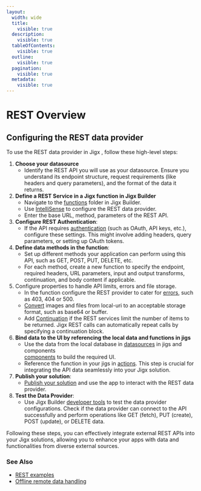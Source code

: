 ```yaml
---
layout:
  width: wide
  title:
    visible: true
  description:
    visible: true
  tableOfContents:
    visible: true
  outline:
    visible: true
  pagination:
    visible: true
  metadata:
    visible: true
---
```


# REST Overview

## Configuring the REST data provider

To use the REST data provider in Jigx , follow these high-level steps:

1. **Choose your datasource**
   * Identify the REST API you will use as your datasource. Ensure you understand its endpoint structure, request requirements (like headers and query parameters), and the format of the data it returns.
2. **Define a REST Service in a Jigx function in Jigx Builder**
   * Navigate to the [functions](functions/) folder in Jigx Builder.
   * Use [IntelliSense](../../../jigx-builder-code-_editor_/editor.md#intellisense) to configure the REST data provider.
   * Enter the base URL, method, parameters of the REST API.
3. **Configure REST Authentication**:
   * If the API requires [authentication](rest-authentication.md) (such as OAuth, API keys, etc.), configure these settings. This might involve adding headers, query parameters, or setting up OAuth tokens.
4. **Define data methods in the function**:
   * Set up different methods your application can perform using this API, such as GET, POST, PUT, DELETE, etc.
   * For each method, create a new function to specify the endpoint, required headers, URL parameters, input and output transforms, continuation, and body content if applicable.
5. Configure properties to handle API limits, errors and file storage.
   * In the function configure the REST provider to cater for [errors](rest-error-handling.md), such as 403, 404 or 500.
   * [Convert](functions/conversions.md) images and files from local-uri to an acceptable storage format, such as base64 or buffer.
   * Add [Continuation](functions/continuation.md) if the REST services limit the number of items to be returned. Jigx REST calls can automatically repeat calls by specifying a continuation block.
6. **Bind data to the UI by referencing the local data and functions in jig﻿s**
   * Use the data from the local database in [datasources](../../datasources.md) in jigs and components\
     [components](../../../ui/components-_controls_/components-_controls_.md) to build the required UI.
   * Reference the function﻿ in your jig﻿s in [actions](../../../ui/actions.md). This step is crucial for integrating the API data seamlessly into your Jigx﻿ solution.
7. **Publish your solution**:
   * [Publish your solution](../../../jigx-builder-code-_editor_/publishing-a-solution.md) and use the app to interact with the REST data provider.&#x20;
8. **Test the Data Provider**:
   * Use Jigx Builder [developer tools](../../../jigx-builder-code-_editor_/debugging.md) to test the data provider configurations. Check if the data provider can connect to the API successfully and perform operations like GET (fetch), PUT (create), POST (update), or DELETE data.

Following these steps, you can effectively integrate external REST APIs into your Jigx solutions, allowing you to enhance your apps with data and functionalities from diverse external sources.

### See Also

* [REST examples](https://docs.jigx.com/examples/readme/data-providers/rest)
* [Offline remote data handling](../../offline-remote-data-handling.md)
